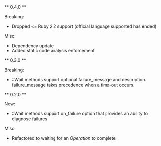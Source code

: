 ** 0.4.0 **

Breaking:
* Dropped <= Ruby 2.2 support (official language supported has ended)

Misc:
* Dependency update
* Added static code analysis enforcement

** 0.3.0 **

Breaking:
* ::Wait methods support optional failure_message and description.  failure_message takes precedence when a time-out occurs.

** 0.2.0 **

New:
* ::Wait methods support on_failure option that provides an ability to diagnose failures

Misc:
* Refactored to waiting for an _Operation_ to complete
